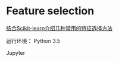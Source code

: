# Feature selection
[结合Scikit-learn介绍几种常用的特征选择方法](http://blog.csdn.net/u013829973/article/details/79200879)

运行环境：
Python 3.5

Jupyter
